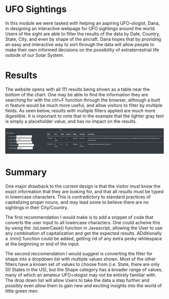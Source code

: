 # UFO Sightings

In this module we were tasked with helping an aspiring UFO-ologist, Dana, in designing an interactive webpage for UFO sightings around the world. Users of the sight are able to
filter the results of the data by Date, Country, State, City, and even by shape of the aircraft. Dana hopes that by providing an easy and interactive way to sort through the data
will allow people to make their own informed decisions on the possibility of extraterrestrial life outside of our Solar System. 

# Results

The website opens with all 111 results being shown as a table near the bottom of the chart. One may be able to find the information they are searching for with the ctrl+F function
through the browser, although a built in feature would be much more useful, and allow visitors to filter by multiple fields. As seen below, results with multiple filters applied
are much more digestible. It is important to note that in the example that the lighter gray text is simply a placeholder value, and has no impact on the results.

![Image](Images/FilteredData.png)

# Summary

One major drawback to the current design is that the visitor must know the exact information that they are looking for, and that all results must be typed in lowercase characters.
This is contradictory to standard practices of capitalizing proper nouns, and may lead some to believe there are no sightings in their City/Country.

The first recommendation I would make is to add a snippet of code that converts the user input to all lowercase characters. One could acheive this by using the .toLowerCase()
function in Javascript, allowing the User to use any combination of capitalization and get the expected results. ADditionally a .trim() function could be added, getting rid of any
extra pesky whitespace at the beginning or end of the input.

The second reccomendation I would suggest is converting the filter for shape into a dropdown list with multiple values shown. Most of the other filters have a known set of values to choose from (i.e. State, there are only 50 States in the US), but the Shape category has a broader range of values, many of which an amateur UFO=ologist may not be entirely familiar with.  The drop down list will allow Users to take the data a step further and possibly even allow them to gain new and exciting insights into the world of little green men. 
